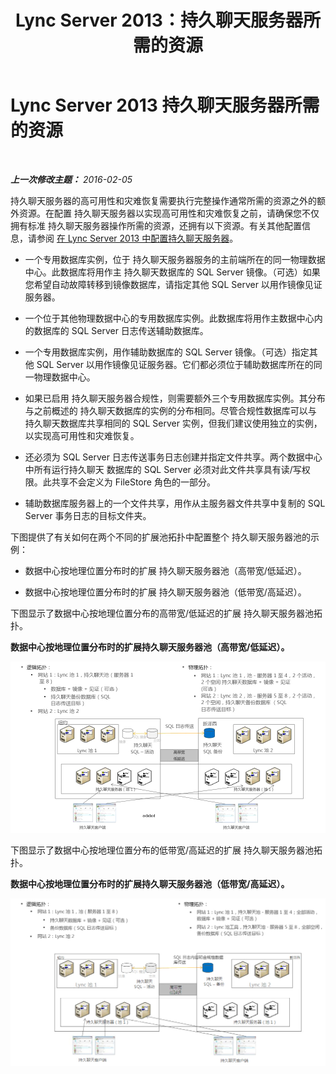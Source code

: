 ﻿---
title: Lync Server 2013：持久聊天服务器所需的资源
TOCTitle: 所需资源
ms:assetid: bce50b95-f3c8-407e-963a-d8896ee77fbc
ms:mtpsurl: https://technet.microsoft.com/zh-cn/library/JJ205211(v=OCS.15)
ms:contentKeyID: 49314075
ms.date: 05/19/2016
mtps_version: v=OCS.15
ms.translationtype: HT
---

# Lync Server 2013 持久聊天服务器所需的资源

 

_**上一次修改主题：** 2016-02-05_

持久聊天服务器的高可用性和灾难恢复需要执行完整操作通常所需的资源之外的额外资源。在配置 持久聊天服务器以实现高可用性和灾难恢复之前，请确保您不仅拥有标准 持久聊天服务器操作所需的资源，还拥有以下资源。有关其他配置信息，请参阅 [在 Lync Server 2013 中配置持久聊天服务器](lync-server-2013-configuring-persistent-chat-server.md)。

  - 一个专用数据库实例，位于 持久聊天服务器服务的主前端所在的同一物理数据中心。此数据库将用作主 持久聊天数据库的 SQL Server 镜像。（可选）如果您希望自动故障转移到镜像数据库，请指定其他 SQL Server 以用作镜像见证服务器。

  - 一个位于其他物理数据中心的专用数据库实例。此数据库将用作主数据中心内的数据库的 SQL Server 日志传送辅助数据库。

  - 一个专用数据库实例，用作辅助数据库的 SQL Server 镜像。（可选）指定其他 SQL Server 以用作镜像见证服务器。它们都必须位于辅助数据库所在的同一物理数据中心。

  - 如果已启用 持久聊天服务器合规性，则需要额外三个专用数据库实例。其分布与之前概述的 持久聊天数据库的实例的分布相同。尽管合规性数据库可以与 持久聊天数据库共享相同的 SQL Server 实例，但我们建议使用独立的实例，以实现高可用性和灾难恢复。

  - 还必须为 SQL Server 日志传送事务日志创建并指定文件共享。两个数据中心中所有运行持久聊天 数据库的 SQL Server 必须对此文件共享具有读/写权限。此共享不会定义为 FileStore 角色的一部分。

  - 辅助数据库服务器上的一个文件共享，用作从主服务器文件共享中复制的 SQL Server 事务日志的目标文件夹。

下图提供了有关如何在两个不同的扩展池拓扑中配置整个 持久聊天服务器池的示例：

  - 数据中心按地理位置分布时的扩展 持久聊天服务器池（高带宽/低延迟）。

  - 数据中心按地理位置分布时的扩展 持久聊天服务器池（低带宽/高延迟）。

下图显示了数据中心按地理位置分布的高带宽/低延迟的扩展 持久聊天服务器池拓扑。

**数据中心按地理位置分布时的扩展持久聊天服务器池（高带宽/低延迟）。**

![持久聊天服务器池 HBW 配置示例](images/JJ205211.55d10910-c824-41e6-bed2-08d13a2abd65(OCS.15).jpg "持久聊天服务器池 HBW 配置示例")

下图显示了数据中心按地理位置分布的低带宽/高延迟的扩展 持久聊天服务器池拓扑。

**数据中心按地理位置分布时的扩展持久聊天服务器池（低带宽/高延迟）。**

![持久聊天服务器池 LBW 配置示例](images/JJ205211.586b0a3a-3767-4991-944f-ee54389512aa(OCS.15).jpg "持久聊天服务器池 LBW 配置示例")

